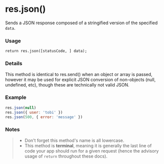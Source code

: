 # res.json()

Sends a JSON response composed of a stringified version of the specified `data`.

### Usage
```usage
return res.json([statusCode, ] data);
```

### Details

This method is identical to res.send() when an object or array is passed, however it may be used for explicit JSON conversion of non-objects (null, undefined, etc), though these are technically not valid JSON.

### Example
```javascript
res.json(null)
res.json({ user: 'tobi' })
res.json(500, { error: 'message' })
```

### Notes
> + Don't forget this method's name is all lowercase.
> + This method is **terminal**, meaning it is generally the last line of code your app should run for a given request (hence the advisory usage of `return` throughout these docs).




<docmeta name="displayName" value="res.json()">
<docmeta name="pageType" value="method">
